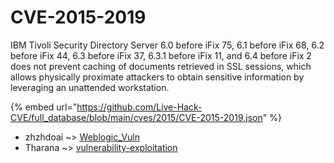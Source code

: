# CVE-2015-2019

IBM Tivoli Security Directory Server 6.0 before iFix 75, 6.1 before iFix 68, 6.2 before iFix 44, 6.3 before iFix 37, 6.3.1 before iFix 11, and 6.4 before iFix 2 does not prevent caching of documents retrieved in SSL sessions, which allows physically proximate attackers to obtain sensitive information by leveraging an unattended workstation.

{% embed url="https://github.com/Live-Hack-CVE/full_database/blob/main/cves/2015/CVE-2015-2019.json" %}


* zhzhdoai ~> [Weblogic_Vuln](https://www.alice-snow.ru/2015/database/cve-2015-2019/weblogic_vuln-zhzhdoai)
* Tharana ~> [vulnerability-exploitation](https://www.alice-snow.ru/2015/database/cve-2015-2019/vulnerability-exploitation-tharana)